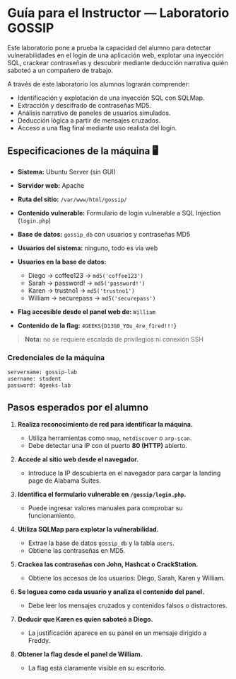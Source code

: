 # Guía para el Instructor — Laboratorio GOSSIP

Este laboratorio pone a prueba la capacidad del alumno para detectar vulnerabilidades en el login de una aplicación web, explotar una inyección SQL, crackear contraseñas y descubrir mediante deducción narrativa quién saboteó a un compañero de trabajo.

A través de este laboratorio los alumnos lograrán comprender:

- Identificación y explotación de una inyección SQL con SQLMap.
- Extracción y descifrado de contraseñas MD5.
- Análisis narrativo de paneles de usuarios simulados.
- Deducción lógica a partir de mensajes cruzados.
- Acceso a una flag final mediante uso realista del login.



## Especificaciones de la máquina 🖥️

- **Sistema:** Ubuntu Server (sin GUI)
- **Servidor web:** Apache
- **Ruta del sitio:** `/var/www/html/gossip/`
- **Contenido vulnerable:** Formulario de login vulnerable a SQL Injection (`login.php`)
- **Base de datos:** `gossip_db` con usuarios y contraseñas MD5
- **Usuarios del sistema:** ninguno, todo es vía web

- **Usuarios en la base de datos:**
  - Diego → coffee123 → `md5('coffee123')`
  - Sarah → password! → `md5('password!')`
  - Karen → trustno1 → `md5('trustno1')`
  - William → securepass → `md5('securepass')`

- **Flag accesible desde el panel web de:** `William`
- **Contenido de la flag:** `4GEEKS{D13G0_Y0u_4re_f1red!!!}`

> **Nota:** no se requiere escalada de privilegios ni conexión SSH

### Credenciales de la máquina

```bash
servername: gossip-lab
username: student
password: 4geeks-lab
```

## Pasos esperados por el alumno

1. **Realiza reconocimiento de red para identificar la máquina.**
   - Utiliza herramientas como `nmap`, `netdiscover` o `arp-scan`.
   - Debe detectar una IP con el puerto **80 (HTTP)** abierto.

2. **Accede al sitio web desde el navegador.**
   - Introduce la IP descubierta en el navegador para cargar la landing page de Alabama Suites.

3. **Identifica el formulario vulnerable en `/gossip/login.php`.**
   - Puede ingresar valores manuales para comprobar su funcionamiento.

4. **Utiliza SQLMap para explotar la vulnerabilidad.**
   - Extrae la base de datos `gossip_db` y la tabla `users`.
   - Obtiene las contraseñas en MD5.

5. **Crackea las contraseñas con John, Hashcat o CrackStation.**
   - Obtiene los accesos de los usuarios: Diego, Sarah, Karen y William.

6. **Se loguea como cada usuario y analiza el contenido del panel.**
   - Debe leer los mensajes cruzados y contenidos falsos o distractores.

7. **Deducir que Karen es quien saboteó a Diego.**
   - La justificación aparece en su panel en un mensaje dirigido a Freddy.

8. **Obtener la flag desde el panel de William.**
   - La flag está claramente visible en su escritorio.